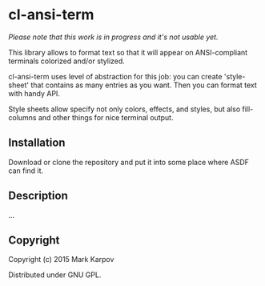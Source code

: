 # cl-ansi-term

*Please note that this work is in progress and it's not usable yet.*

This library allows to format text so that it will appear on ANSI-compliant
terminals colorized and/or stylized.

cl-ansi-term uses level of abstraction for this job: you can create
'style-sheet' that contains as many entries as you want. Then you can format
text with handy API.

Style sheets allow specify not only colors, effects, and styles, but also
fill-columns and other things for nice terminal output.

## Installation

Download or clone the repository and put it into some place where ASDF can
find it.

## Description

...

## Copyright

Copyright (c) 2015 Mark Karpov

Distributed under GNU GPL.
